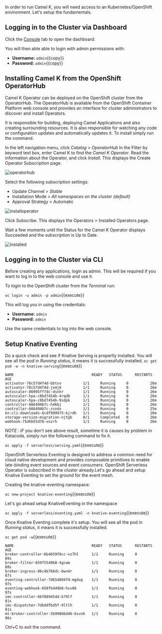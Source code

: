 In order to run Camel K, you will need access to an Kubernetes/OpenShift environment. Let's setup the fundamentals.

## Logging in to the Cluster via Dashboard

Click the [Console](https://console-openshift-console-[[HOST_SUBDOMAIN]]-443-[[KATACODA_HOST]].environments.katacoda.com) tab to open the dashboard.

You will then able able to login with admin permissions with:

* **Username:** ``admin``{{copy}}
* **Password:** ``admin``{{copy}}


## Installing Camel K from the OpenShift OperatorHub
Camel K Operator can be deployed on the OpenShift cluster from the OperatorHub. The OperatorHub is available from the OpenShift Container Platform web console and provides an interface for cluster administrators to discover and install Operators.

It is responsible for building, deploying Camel Applications and also creating surrounding resources. It is also responsible for watching any code or configuration updates and automatically updates it. To install simply run the command.

In the left navigation menu, click *Catalog* > *OperatorHub*
In the Filter by keyword text box, enter Camel K to find the *Camel K Operator*.
Read the information about the Operator, and click *Install*. This displays the Create Operator Subscription page.

![operatorhub](/openshift/assets/middleware/middleware-camelk/camel-k-eventing/Eventing-Step1-01-operatorhub.png)

Select the following subscription settings:
- Update Channel > *Stable*
- Installation Mode > *All namespaces on the cluster (default)*
- Approval Strategy > Automatic

![installoperator](/openshift/assets/middleware/middleware-camelk/camel-k-eventing/Eventing-Step1-02-installoperator.png)

Click Subscribe. This displays the Operators > Installed Operators page.

Wait a few moments until the Status for the Camel K Operator displays Succeeded and the subscription is Up to Date.

![installed](/openshift/assets/middleware/middleware-camelk/camel-k-eventing/Eventing-Step1-03-installed.png)


## Logging in to the Cluster via CLI

Before creating any applications, login as admin. This will be required if you want to log in to the web console and
use it.

To login to the OpenShift cluster from the _Terminal_ run:

``oc login -u admin -p admin``{{execute}}

This will log you in using the credentials:

* **Username:** ``admin``
* **Password:** ``admin``

Use the same credentials to log into the web console.

## Setup Knative Eventing

Do a quick check and see if Knative Serving is properlly installed.
You will see all the pod in *Running status*, it means it is successfully installed.
``oc get pod -w -n knative-serving``{{execute}}

```
NAME                                    READY   STATUS      RESTARTS   AGE
activator-78c57d4f4d-bbtvv          1/1     Running     0          26m
activator-78c57d4f4d-jxmj6          1/1     Running     0          26m
autoscaler-86995ff7dc-dsnhr         1/1     Running     0          26m
autoscaler-hpa-c8bd7454b-4rqd8      1/1     Running     0          26m
autoscaler-hpa-c8bd7454b-9sdpk      1/1     Running     0          26m
controller-666494b7c-h4kbj          1/1     Running     0          26m
controller-666494b7c-zsndv          1/1     Running     0          25m
kn-cli-downloads-6cdf999975-kjrdh   1/1     Running     0          26m
storage-version-migration-njtgb     0/1     Completed   0          26m
webhook-75d6b55d76-xnzrh            1/1     Running     0          26m
```

*NOTE* : _IF_ you don't see above result, sometime it is causes by problem in Katacoda, simply run the following command to fix it.

``oc apply -f serverless/serving.yaml``{{execute}}


OpenShift Serverless Eventing is designed to address a common need for cloud native development and provides composable primitives to enable late-binding event sources and event consumers. OpenShift Serverless Operator is subscribed in the cluster already.Let's go ahead and setup Knative Eventing to set the ground for the event mesh.

Creating the knative-eventing namespace:

``oc new-project knative-eventing``{{execute}}


Let's go ahead setup KnativeEventing in the namespace

``oc apply -f serverless/eventing.yaml -n knative-eventing``{{execute}}

Once Knative Eventing complete it's setup. You will see all the pod in *Running status*, it means it is successfully installed.

``oc get pod -w``{{execute}}

```
NAME                                    READY   STATUS      RESTARTS   AGE
broker-controller-6b4659f8cc-nz7hl      1/1     Running     0          89s
broker-filter-659f5549b8-4gcwm          1/1     Running     0          88s
broker-ingress-86c4b766dc-bwn4r         1/1     Running     0          87s
eventing-controller-7d654894f4-mgdvp    1/1     Running     0          97s
eventing-webhook-658fb449b6-hsv66       1/1     Running     0          97s
imc-controller-6bf889454d-k79lf         1/1     Running     0          81s
imc-dispatcher-7dbddfbd5f-9ltlh         1/1     Running     0          81s
mt-broker-controller-5b9986bd46-6svnk   1/1     Running     0          86s
```

Ctrl+C to exit the command.
